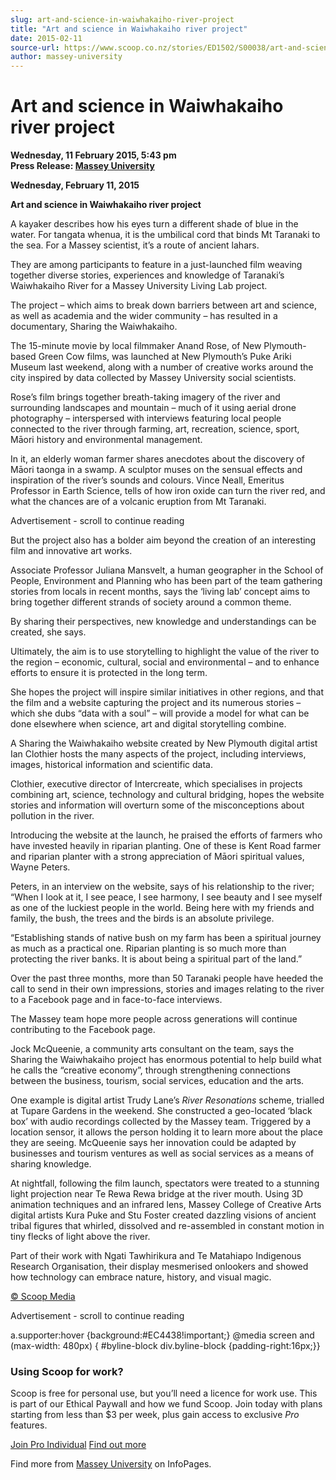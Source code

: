 ```yaml
---
slug: art-and-science-in-waiwhakaiho-river-project
title: "Art and science in Waiwhakaiho river project"
date: 2015-02-11
source-url: https://www.scoop.co.nz/stories/ED1502/S00038/art-and-science-in-waiwhakaiho-river-project.htm
author: massey-university
---
```

Art and science in Waiwhakaiho river project
============================================

**Wednesday, 11 February 2015, 5:43 pm**  
**Press Release: [Massey University](https://info.scoop.co.nz/Massey_University)**

  
**Wednesday, February 11, 2015**

**Art and science in Waiwhakaiho river project**

A kayaker describes how his eyes turn a different shade of blue in the water. For tangata whenua, it is the umbilical cord that binds Mt Taranaki to the sea. For a Massey scientist, it’s a route of ancient lahars.

They are among participants to feature in a just-launched film weaving together diverse stories, experiences and knowledge of Taranaki’s Waiwhakaiho River for a Massey University Living Lab project.

The project – which aims to break down barriers between art and science, as well as academia and the wider community – has resulted in a documentary, Sharing the Waiwhakaiho.

The 15-minute movie by local filmmaker Anand Rose, of New Plymouth-based Green Cow films, was launched at New Plymouth’s Puke Ariki Museum last weekend, along with a number of creative works around the city inspired by data collected by Massey University social scientists.

Rose’s film brings together breath-taking imagery of the river and surrounding landscapes and mountain – much of it using aerial drone photography – interspersed with interviews featuring local people connected to the river through farming, art, recreation, science, sport, Māori history and environmental management.

In it, an elderly woman farmer shares anecdotes about the discovery of Māori taonga in a swamp. A sculptor muses on the sensual effects and inspiration of the river’s sounds and colours. Vince Neall, Emeritus Professor in Earth Science, tells of how iron oxide can turn the river red, and what the chances are of a volcanic eruption from Mt Taranaki.

Advertisement - scroll to continue reading





But the project also has a bolder aim beyond the creation of an interesting film and innovative art works.

Associate Professor Juliana Mansvelt, a human geographer in the School of People, Environment and Planning who has been part of the team gathering stories from locals in recent months, says the ‘living lab’ concept aims to bring together different strands of society around a common theme.

By sharing their perspectives, new knowledge and understandings can be created, she says.

Ultimately, the aim is to use storytelling to highlight the value of the river to the region – economic, cultural, social and environmental – and to enhance efforts to ensure it is protected in the long term.

She hopes the project will inspire similar initiatives in other regions, and that the film and a website capturing the project and its numerous stories – which she dubs “data with a soul” – will provide a model for what can be done elsewhere when science, art and digital storytelling combine.

A Sharing the Waiwhakaiho website created by New Plymouth digital artist Ian Clothier hosts the many aspects of the project, including interviews, images, historical information and scientific data.

Clothier, executive director of Intercreate, which specialises in projects combining art, science, technology and cultural bridging, hopes the website stories and information will overturn some of the misconceptions about pollution in the river.

Introducing the website at the launch, he praised the efforts of farmers who have invested heavily in riparian planting. One of these is Kent Road farmer and riparian planter with a strong appreciation of Māori spiritual values, Wayne Peters.

Peters, in an interview on the website, says of his relationship to the river; “When I look at it, I see peace, I see harmony, I see beauty and I see myself as one of the luckiest people in the world. Being here with my friends and family, the bush, the trees and the birds is an absolute privilege.

“Establishing stands of native bush on my farm has been a spiritual journey as much as a practical one. Riparian planting is so much more than protecting the river banks. It is about being a spiritual part of the land.”

Over the past three months, more than 50 Taranaki people have heeded the call to send in their own impressions, stories and images relating to the river to a Facebook page and in face-to-face interviews.

The Massey team hope more people across generations will continue contributing to the Facebook page.

Jock McQueenie, a community arts consultant on the team, says the Sharing the Waiwhakaiho project has enormous potential to help build what he calls the “creative economy”, through strengthening connections between the business, tourism, social services, education and the arts.

One example is digital artist Trudy Lane’s _River Resonations_ scheme, trialled at Tupare Gardens in the weekend. She constructed a geo-located ‘black box’ with audio recordings collected by the Massey team. Triggered by a location sensor, it allows the person holding it to learn more about the place they are seeing. McQueenie says her innovation could be adapted by businesses and tourism ventures as well as social services as a means of sharing knowledge.

At nightfall, following the film launch, spectators were treated to a stunning light projection near Te Rewa Rewa bridge at the river mouth. Using 3D animation techniques and an infrared lens, Massey College of Creative Arts digital artists Kura Puke and Stu Foster created dazzling visions of ancient tribal figures that whirled, dissolved and re-assembled in constant motion in tiny flecks of light above the river.

Part of their work with Ngati Tawhirikura and Te Matahiapo Indigenous Research Organisation, their display mesmerised onlookers and showed how technology can embrace nature, history, and visual magic.

  

[© Scoop Media](http://www.scoop.co.nz/about/terms.html)  

Advertisement - scroll to continue reading



a.supporter:hover {background:#EC4438!important;} @media screen and (max-width: 480px) { #byline-block div.byline-block {padding-right:16px;}}

### Using Scoop for work?

Scoop is free for personal use, but you’ll need a licence for work use. This is part of our Ethical Paywall and how we fund Scoop. Join today with plans starting from less than $3 per week, plus gain access to exclusive _Pro_ features.  
  
[Join Pro Individual](https://pro.scoop.co.nz/Individual/?from=ProIn24) [Find out more](https://pro.scoop.co.nz/using-scoop-for-work/?from=ProIn24)

Find more from [Massey University](https://info.scoop.co.nz/Massey_University) on InfoPages.